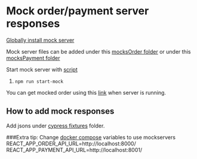 # Mock order/payment server responses
[Globally install mock server](https://github.com/namshi/mockserver)

Mock server files can be added under this [mocksOrder folder](../src/tests/mocksOrder) or
under this [mocksPayment folder](../src/tests/mocksPayment)

Start mock server with [script](../tools/startMockServer.sh)
1. `npm run start-mock`

You can get mocked order using this [link](http://localhost:8000/dummy-order) when server is running.

## How to add mock responses
Add jsons under [cypress fixtures](../cypress/fixtures) folder.

###Extra tip:
Change [docker compose](../docker-compose.yml) variables to use mockservers
    REACT_APP_ORDER_API_URL=http://localhost:8000/
    REACT_APP_PAYMENT_API_URL=http://localhost:8001/
